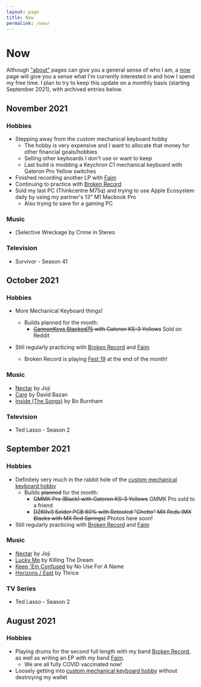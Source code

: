 ```yaml
---
layout: page
title: Now
permalink: /now/
---
```

# Now
Although ["about"](/) pages can give you a general sense of who I am, a [now](https://nownownow.com/about) page will give you a sense what I'm currently interested in and how I spend my free time. I plan to try to keep this update on a monthly basis (starting September 2021), with archived entries below.


## November 2021

### Hobbies
* Stepping away from the custom mechanical keyboard hobby
	- The hobby is very expensive and I want to allocate that money for other financial goals/hobbies
	- Selling other keyboards I don't use or want to keep
	- Last build is modding a Keychron C1 mechanical keyboard with Gateron Pro Yellow switches
* Finished recording another LP with [Faim](https://faim.bandcamp.com)
* Continuing to practice with [Broken Record](https://brokenrecordisaband)
* Sold my last PC (Thinkcentre M75q) and trying to use Apple Ecosystem daily by using my partner's 13" M1 Macbook Pro
	- Also trying to save for a gaming PC

### Music
* [Selective Wreckage[](https://bridge9.bandcamp.com/album/selective-wreckage) by Crime in Stereo

### Television
* Survivor - Season 41

## October 2021

### Hobbies
* More Mechanical Keyboard things!
	+ Builds planned for the month:
		- ~~[CannonKeys Stacked75](https://cannonkeys.com/collections/keyboard-kits/products/stacked75-keyboard-kit) with Gateron KS-3 Yellows~~ Sold on Reddit 

* Still regularly practicing with [Broken Record](https://brokenrecordisaband.com) and [Faim](https://faim.bandcamp.com)
	+ Broken Record is playing [Fest 19](https://thefestfl.com/) at the end of the month!


### Music
* [Nectar](https://shop.jojimusic.com/products/nectar-digital-album) by Joji 
* [Care](https://davidbazan.bandcamp.com/album/care) by David Bazan
* [Inside (The Songs)](https://us.7digital.com/artist/bo-burnham/release/inside-the-songs-explicit-16438118?f=20%2C19%2C12%2C16%2C17%2C9%2C2) by Bo Burnham

### Television
* Ted Lasso - Season 2

## September 2021

### Hobbies

* Definitely very much in the rabbit hole of the [custom mechanical keyboard hobby](https://paramountkeeb.com/pages/what-are-custom-keyboards)
	+ Builds ~~planned~~ for the month:
		- ~~GMMK Pro (Black) with Gateron KS-3 Yellows~~ GMMK Pro sold to a friend
		- ~~DZ60v3 Solder PCB 60% with Retooled "Ghetto" MX Reds (MX Blacks with MX Red Springs)~~ Photos here soon!
* Still regularly practicing with [Broken Record](https://brokenrecordisaband.com) and [Faim](https://faim.bandcamp.com)

### Music 
* [Nectar](https://shop.jojimusic.com/products/nectar-digital-album) by Joji 
* [Lucky Me](https://killingthedream.bandcamp.com/album/lucky-me) by Killing The Dream
* [Keep 'Em Confused](https://nouseforaname.bandcamp.com/album/keep-them-confused) by No Use For A Name 
* [Horizons / East](https://officialthrice.bandcamp.com/album/horizons-east) by Thrice

### TV Series
* Ted Lasso - Season 2

## August 2021

### Hobbies
* Playing drums for the second full length with my band [Broken Record](https://brokenrecordisaband.com), as well as writing an EP with my band [Faim](https://faim.bandcamp.com).
	+ We are all fully COVID vaccinated now!
* Loosely getting into [custom mechanical keyboard hobby](https://www.youtube.com/watch?v=xzWm40Tq4F4) without destroying my wallet


